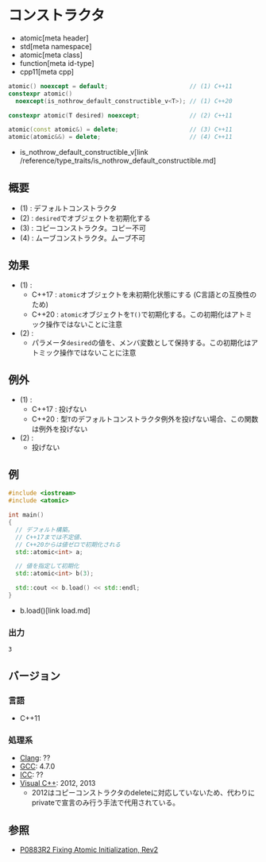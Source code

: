 # コンストラクタ
* atomic[meta header]
* std[meta namespace]
* atomic[meta class]
* function[meta id-type]
* cpp11[meta cpp]

```cpp
atomic() noexcept = default;                       // (1) C++11
constexpr atomic()
  noexcept(is_nothrow_default_constructible_v<T>); // (1) C++20

constexpr atomic(T desired) noexcept;              // (2) C++11

atomic(const atomic&) = delete;                    // (3) C++11
atomic(atomic&&) = delete;                         // (4) C++11
```
* is_nothrow_default_constructible_v[link /reference/type_traits/is_nothrow_default_constructible.md]

## 概要
- (1) : デフォルトコンストラクタ
- (2) : `desired`でオブジェクトを初期化する
- (3) : コピーコンストラクタ。コピー不可
- (4) : ムーブコンストラクタ。ムーブ不可


## 効果
- (1) :
    - C++17 : `atomic`オブジェクトを未初期化状態にする (C言語との互換性のため)
    - C++20 : `atomic`オブジェクトを`T()`で初期化する。この初期化はアトミック操作ではないことに注意
- (2) :
    - パラメータ`desired`の値を、メンバ変数として保持する。この初期化はアトミック操作ではないことに注意


## 例外
- (1) :
    - C++17 : 投げない
    - C++20 : 型`T`のデフォルトコンストラクタ例外を投げない場合、この関数は例外を投げない
- (2) :
    - 投げない


## 例
```cpp example
#include <iostream>
#include <atomic>

int main()
{
  // デフォルト構築。
  // C++17までは不定値、
  // C++20からは値ゼロで初期化される
  std::atomic<int> a;

  // 値を指定して初期化
  std::atomic<int> b(3);

  std::cout << b.load() << std::endl;
}
```
* b.load()[link load.md]


### 出力
```
3
```

## バージョン
### 言語
- C++11

### 処理系
- [Clang](/implementation.md#clang): ??
- [GCC](/implementation.md#gcc): 4.7.0
- [ICC](/implementation.md#icc): ??
- [Visual C++](/implementation.md#visual_cpp): 2012, 2013
	- 2012はコピーコンストラクタのdeleteに対応していないため、代わりにprivateで宣言のみ行う手法で代用されている。


## 参照
- [P0883R2 Fixing Atomic Initialization, Rev2](http://www.open-std.org/jtc1/sc22/wg21/docs/papers/2019/p0883r2.pdf)
